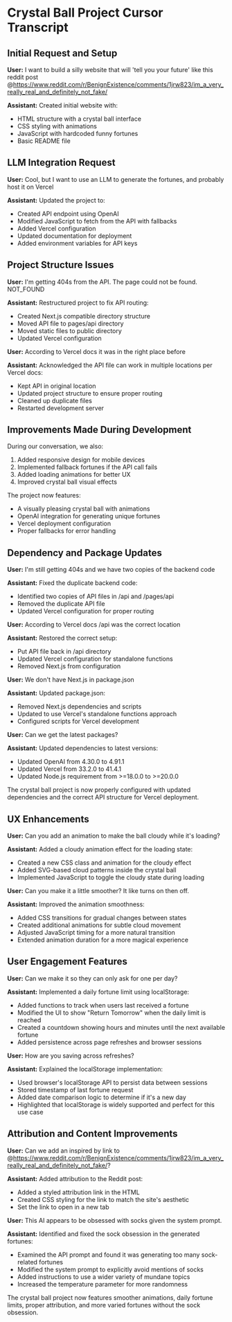 # Crystal Ball Project Cursor Transcript

## Initial Request and Setup

**User:** I want to build a silly website that will 'tell you your future' like this reddit post @https://www.reddit.com/r/BenignExistence/comments/1jrw823/im_a_very_really_real_and_definitely_not_fake/

**Assistant:** Created initial website with:

- HTML structure with a crystal ball interface
- CSS styling with animations
- JavaScript with hardcoded funny fortunes
- Basic README file

## LLM Integration Request

**User:** Cool, but I want to use an LLM to generate the fortunes, and probably host it on Vercel

**Assistant:** Updated the project to:

- Created API endpoint using OpenAI
- Modified JavaScript to fetch from the API with fallbacks
- Added Vercel configuration
- Updated documentation for deployment
- Added environment variables for API keys

## Project Structure Issues

**User:** I'm getting 404s from the API. The page could not be found. NOT_FOUND

**Assistant:** Restructured project to fix API routing:

- Created Next.js compatible directory structure
- Moved API file to pages/api directory
- Moved static files to public directory
- Updated Vercel configuration

**User:** According to Vercel docs it was in the right place before

**Assistant:** Acknowledged the API file can work in multiple locations per Vercel docs:

- Kept API in original location
- Updated project structure to ensure proper routing
- Cleaned up duplicate files
- Restarted development server

## Improvements Made During Development

During our conversation, we also:

1. Added responsive design for mobile devices
2. Implemented fallback fortunes if the API call fails
3. Added loading animations for better UX
4. Improved crystal ball visual effects

The project now features:

- A visually pleasing crystal ball with animations
- OpenAI integration for generating unique fortunes
- Vercel deployment configuration
- Proper fallbacks for error handling

## Dependency and Package Updates

**User:** I'm still getting 404s and we have two copies of the backend code

**Assistant:** Fixed the duplicate backend code:

- Identified two copies of API files in /api and /pages/api
- Removed the duplicate API file
- Updated Vercel configuration for proper routing

**User:** According to Vercel docs /api was the correct location

**Assistant:** Restored the correct setup:

- Put API file back in /api directory
- Updated Vercel configuration for standalone functions
- Removed Next.js from configuration

**User:** We don't have Next.js in package.json

**Assistant:** Updated package.json:

- Removed Next.js dependencies and scripts
- Updated to use Vercel's standalone functions approach
- Configured scripts for Vercel development

**User:** Can we get the latest packages?

**Assistant:** Updated dependencies to latest versions:

- Updated OpenAI from 4.30.0 to 4.91.1
- Updated Vercel from 33.2.0 to 41.4.1
- Updated Node.js requirement from >=18.0.0 to >=20.0.0

The crystal ball project is now properly configured with updated dependencies and the correct API structure for Vercel deployment.

## UX Enhancements

**User:** Can you add an animation to make the ball cloudy while it's loading?

**Assistant:** Added a cloudy animation effect for the loading state:

- Created a new CSS class and animation for the cloudy effect
- Added SVG-based cloud patterns inside the crystal ball
- Implemented JavaScript to toggle the cloudy state during loading

**User:** Can you make it a little smoother? It like turns on then off.

**Assistant:** Improved the animation smoothness:

- Added CSS transitions for gradual changes between states
- Created additional animations for subtle cloud movement
- Adjusted JavaScript timing for a more natural transition
- Extended animation duration for a more magical experience

## User Engagement Features

**User:** Can we make it so they can only ask for one per day?

**Assistant:** Implemented a daily fortune limit using localStorage:

- Added functions to track when users last received a fortune
- Modified the UI to show "Return Tomorrow" when the daily limit is reached
- Created a countdown showing hours and minutes until the next available fortune
- Added persistence across page refreshes and browser sessions

**User:** How are you saving across refreshes?

**Assistant:** Explained the localStorage implementation:

- Used browser's localStorage API to persist data between sessions
- Stored timestamp of last fortune request
- Added date comparison logic to determine if it's a new day
- Highlighted that localStorage is widely supported and perfect for this use case

## Attribution and Content Improvements

**User:** Can we add an inspired by link to @https://www.reddit.com/r/BenignExistence/comments/1jrw823/im_a_very_really_real_and_definitely_not_fake/?

**Assistant:** Added attribution to the Reddit post:

- Added a styled attribution link in the HTML
- Created CSS styling for the link to match the site's aesthetic
- Set the link to open in a new tab

**User:** This AI appears to be obsessed with socks given the system prompt.

**Assistant:** Identified and fixed the sock obsession in the generated fortunes:

- Examined the API prompt and found it was generating too many sock-related fortunes
- Modified the system prompt to explicitly avoid mentions of socks
- Added instructions to use a wider variety of mundane topics
- Increased the temperature parameter for more randomness

The crystal ball project now features smoother animations, daily fortune limits, proper attribution, and more varied fortunes without the sock obsession.
